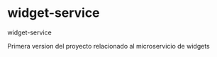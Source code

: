 # widget-service
widget-service

Primera version del proyecto relacionado al microservicio de widgets

